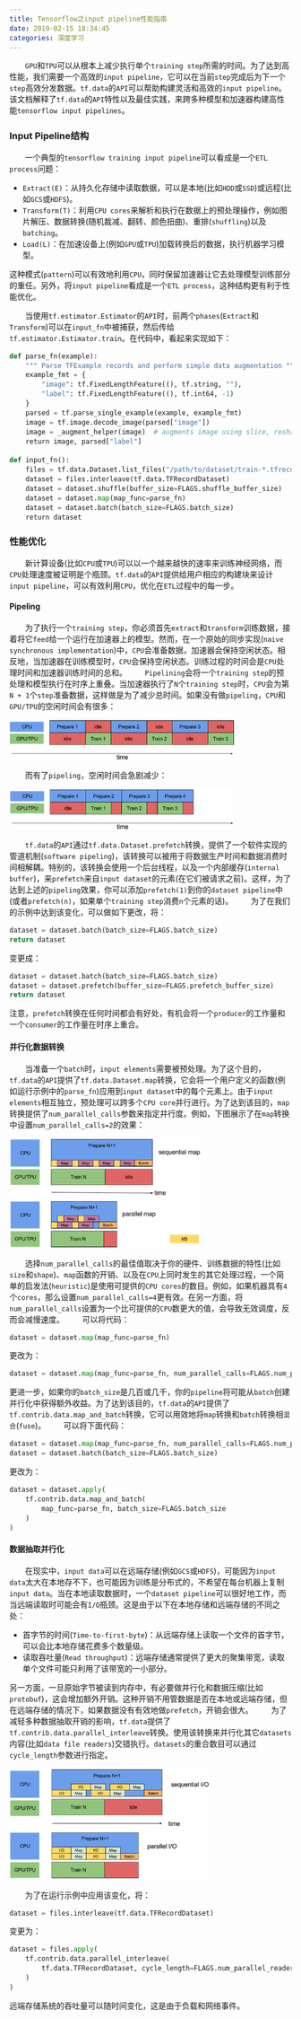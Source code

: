 ```yaml
---
title: Tensorflow之input pipeline性能指南
date: 2019-02-15 18:34:45
categories: 深度学习
---
```

&emsp;&emsp;`GPU`和`TPU`可以从根本上减少执行单个`training step`所需的时间。为了达到高性能，我们需要一个高效的`input pipeline`，它可以在当前`step`完成后为下一个`step`高效分发数据。`tf.data`的`API`可以帮助构建灵活和高效的`input pipeline`。该文档解释了`tf.data`的`API`特性以及最佳实践，来跨多种模型和加速器构建高性能`tensorflow input pipelines`。

### Input Pipeline结构

&emsp;&emsp;一个典型的`tensorflow training input pipeline`可以看成是一个`ETL process`问题：

- `Extract(E)`：从持久化存储中读取数据，可以是本地(比如`HDD`或`SSD`)或远程(比如`GCS`或`HDFS`)。
- `Transform(T)`：利用`CPU cores`来解析和执行在数据上的预处理操作，例如图片解压、数据转换(随机裁减、翻转、颜色扭曲)、重排(`shuffling`)以及`batching`。
- `Load(L)`：在加速设备上(例如`GPU`或`TPU`)加载转换后的数据，执行机器学习模型。

这种模式(`pattern`)可以有效地利用`CPU`，同时保留加速器让它去处理模型训练部分的重任。另外，将`input pipeline`看成是一个`ETL process`，这种结构更有利于性能优化。

&emsp;&emsp;当使用`tf.estimator.Estimator`的`API`时，前两个`phases`(`Extract`和`Transform`)可以在`input_fn`中被捕获，然后传给`tf.estimator.Estimator.train`。在代码中，看起来实现如下：

``` python
def parse_fn(example):
    """ Parse TFExample records and perform simple data augmentation """
    example_fmt = {
        "image": tf.FixedLengthFeature((), tf.string, ""),
        "label": tf.FixedLengthFeature((), tf.int64, -1)
    }
    parsed = tf.parse_single_example(example, example_fmt)
    image = tf.image.decode_image(parsed["image"])
    image = _augment_helper(image)  # augments image using slice, reshape, resize_bilinear
    return image, parsed["label"]
​
def input_fn():
    files = tf.data.Dataset.list_files("/path/to/dataset/train-*.tfrecord")
    dataset = files.interleave(tf.data.TFRecordDataset)
    dataset = dataset.shuffle(buffer_size=FLAGS.shuffle_buffer_size)
    dataset = dataset.map(map_func=parse_fn)
    dataset = dataset.batch(batch_size=FLAGS.batch_size)
    return dataset
```

### 性能优化

&emsp;&emsp;新计算设备(比如`CPU`或`TPU`)可以以一个越来越快的速率来训练神经网络，而`CPU`处理速度被证明是个瓶颈。`tf.data`的`API`提供给用户相应的构建块来设计`input pipeline`，可以有效利用`CPU`，优化在`ETL`过程中的每一步。

#### Pipeling

&emsp;&emsp;为了执行一个`training step`，你必须首先`extract`和`transform`训练数据，接着将它`feed`给一个运行在加速器上的模型。然而，在一个原始的同步实现(`naive synchronous implementation`)中，`CPU`会准备数据，加速器会保持空闲状态。相反地，当加速器在训练模型时，`CPU`会保持空闲状态。训练过程的时间会是`CPU`处理时间和加速器训练时间的总和。
&emsp;&emsp;`Pipelining`会将一个`training step`的预处理和模型执行在时序上重叠。当加速器执行了`N`个`training step`时，`CPU`会为第`N + 1`个`step`准备数据，这样做是为了减少总时间。如果没有做`pipeling`，`CPU`和`GPU/TPU`的空闲时间会有很多：

<img src="./Tensorflow之input pipeline性能指南/1.png" height="72" width="403">

&emsp;&emsp;而有了`pipeling`，空闲时间会急剧减少：

<img src="./Tensorflow之input pipeline性能指南/2.png" height="73" width="400">

&emsp;&emsp;`tf.data`的`API`通过`tf.data.Dataset.prefetch`转换，提供了一个软件实现的管道机制(`software pipeling`)，该转换可以被用于将数据生产时间和数据消费时间相解耦。特别的，该转换会使用一个后台线程，以及一个内部缓存(`internal buffer`)，来`prefetch`来自`input dataset`的元素(在它们被请求之前)。这样，为了达到上述的`pipeling`效果，你可以添加`prefetch(1)`到你的`dataset pipeline`中(或者`prefetch(n)`，如果单个`training step`消费`n`个元素的话)。
&emsp;&emsp;为了在我们的示例中达到该变化，可以做如下更改，将：

``` python
dataset = dataset.batch(batch_size=FLAGS.batch_size)
return dataset
```

变更成：

``` python
dataset = dataset.batch(batch_size=FLAGS.batch_size)
dataset = dataset.prefetch(buffer_size=FLAGS.prefetch_buffer_size)
return dataset
```

注意，`prefetch`转换在任何时间都会有好处，有机会将一个`producer`的工作量和一个`consumer`的工作量在时序上重合。

#### 并行化数据转换

&emsp;&emsp;当准备一个`batch`时，`input elements`需要被预处理。为了这个目的，`tf.data`的`API`提供了`tf.data.Dataset.map`转换，它会将一个用户定义的函数(例如运行示例中的`parse_fn`)应用到`input dataset`中的每个元素上。由于`input elements`相互独立，预处理可以跨多个`CPU core`并行进行。为了达到该目的，`map`转换提供了`num_parallel_calls`参数来指定并行度。例如，下图展示了在`map`转换中设置`num_parallel_calls=2`的效果：

<img src="./Tensorflow之input pipeline性能指南/3.png" height="196" width="342">

&emsp;&emsp;选择`num_parallel_calls`的最佳值取决于你的硬件、训练数据的特性(比如`size`和`shape`)、`map`函数的开销、以及在`CPU`上同时发生的其它处理过程，一个简单的启发法(`heuristic`)是使用可提供的`CPU cores`的数目。例如，如果机器具有`4`个`cores`，那么设置`num_parallel_calls=4`更有效。在另一方面，将`num_parallel_calls`设置为一个比可提供的`CPU`数更大的值，会导致无效调度，反而会减慢速度。
&emsp;&emsp;可以将代码：

``` python
dataset = dataset.map(map_func=parse_fn)
```

更改为：

``` python
dataset = dataset.map(map_func=parse_fn, num_parallel_calls=FLAGS.num_parallel_calls)
```

更进一步，如果你的`batch_size`是几百或几千，你的`pipeline`将可能从`batch`创建并行化中获得额外收益。为了达到该目的，`tf.data`的`API`提供了`tf.contrib.data.map_and_batch`转换，它可以用效地将`map`转换和`batch`转换相`混合`(`fuse`)。
&emsp;&emsp;可以将下面代码：

``` python
dataset = dataset.map(map_func=parse_fn, num_parallel_calls=FLAGS.num_parallel_calls)
dataset = dataset.batch(batch_size=FLAGS.batch_size)
```

更改为：

``` python
dataset = dataset.apply(
    tf.contrib.data.map_and_batch(
        map_func=parse_fn, batch_size=FLAGS.batch_size
    )
)
```

#### 数据抽取并行化

&emsp;&emsp;在现实中，`input data`可以在远端存储(例如`GCS`或`HDFS`)，可能因为`input data`太大在本地存不下，也可能因为训练是分布式的，不希望在每台机器上复制`input data`。当在本地读取数据时，一个`dataset pipeline`可以很好地工作，而当远端读取时可能会有`I/O`瓶颈。这是由于以下在本地存储和远端存储的不同之处：

- 首字节的时间(`Time-to-first-byte`)：从远端存储上读取一个文件的首字节，可以会比本地存储花费多个数量级。
- 读取吞吐量(`Read throughput`)：远端存储通常提供了更大的聚集带宽，读取单个文件可能只利用了该带宽的一小部分。

另一方面，一旦原始字节被读到内存中，有必要做并行化和数据压缩(比如`protobuf`)，这会增加额外开销。这种开销不用管数据是否在本地或远端存储，但在远端存储的情况下，如果数据没有有效地做`prefetch`，开销会很大。
&emsp;&emsp;为了减轻多种数据抽取开销的影响，`tf.data`提供了`tf.contrib.data.parallel_interleave`转换。使用该转换来并行化其它`datasets`内容(比如`data file readers`)交错执行。`datasets`的重合数目可以通过`cycle_length`参数进行指定。

<img src="./Tensorflow之input pipeline性能指南/4.png" height="199" width="358">

&emsp;&emsp;为了在运行示例中应用该变化，将：

``` python
dataset = files.interleave(tf.data.TFRecordDataset)
```

变更为：

``` python
dataset = files.apply(
    tf.contrib.data.parallel_interleave(
        tf.data.TFRecordDataset, cycle_length=FLAGS.num_parallel_readers
    )
)
```

远端存储系统的吞吐量可以随时间变化，这是由于负载和网络事件。